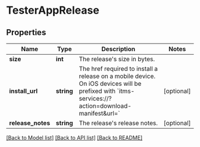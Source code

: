 # TesterAppRelease

## Properties
Name | Type | Description | Notes
------------ | ------------- | ------------- | -------------
**size** | **int** | The release&#39;s size in bytes. | 
**install_url** | **string** | The href required to install a release on a mobile device. On iOS devices will be prefixed with &#x60;itms-services://?action&#x3D;download-manifest&amp;url&#x3D;&#x60; | [optional] 
**release_notes** | **string** | The release&#39;s release notes. | [optional] 

[[Back to Model list]](../README.md#documentation-for-models) [[Back to API list]](../README.md#documentation-for-api-endpoints) [[Back to README]](../README.md)


